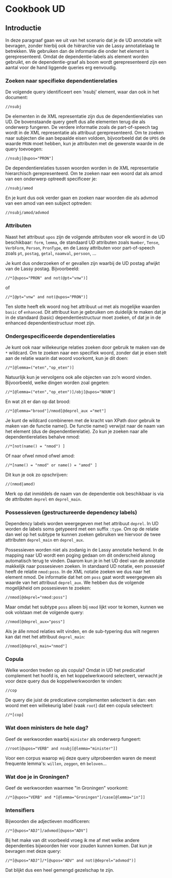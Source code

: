 # Cookbook UD

## Introductie

In deze paragraaf gaan we uit van het scenario dat je de UD annotatie wilt bevragen, zonder hierbij ook de hiërarchie van de Lassy annotatielaag te betrekken. We gebruiken dan de informatie die onder het element <root> is gerepresenteerd. Omdat de dependentie-labels als element worden gebruikt, en de dependentie-graaf als boom wordt gerepresenteerd zijn een aantal voor de hand liggende queries erg eenvoudig.

### Zoeken naar specifieke dependentierelaties

De volgende query identificeert een 'nsubj' element, waar dan ook in het document:

```xquery
//nsubj
```

De elementen in de XML representatie zijn dus de dependentierelaties
van UD. De bovenstaande query geeft dus alle elementen terug die als
onderwerp fungeren. De verdere informatie zoals de part-of-speech tag
wordt in de XML representatie als attribuut gerepresenteerd. Om te
zoeken naar subjecten die aan bepaalde eisen voldoen, bijvoorbeeld dat de `UPOS` de waarde `PRON` moet hebben, kun je 
attributen met de gewenste waarde in de query toevoegen:

```xquery
//nsubj[@upos="PRON"]
```

De dependentierelaties tussen woorden worden in de XML representatie
hierarchisch gerepresenteerd. Om te zoeken naar een woord dat als amod
van een onderwerp optreedt specificeer je:

```xquery
//nsubj/amod
```

En je kunt dus ook verder gaan en zoeken naar woorden die als advmod
van een amod van een subject optreden:

```xquery
//nsubj/amod/advmod
```

### Attributen

Naast het attribuut `upos` zijn de volgende attributen voor elk woord in
de UD beschikbaar: `form`, `lemma`, de standaard UD attributen zoals
`Number`, `Tense`, `VerbForm`, `Person`, `PronType`, en de Lassy attributen voor
part-of-speech zoals `pt`, `postag`, `getal`, `naamval`, `persoon`, ...


Je kunt dus onderzoeken of er gevallen zijn waarbij de UD postag
afwijkt van de Lassy postag. Bijvoorbeeld:

```xquery
//*[@upos="PRON" and not(@pt="vnw")]
```

of

```xquery
//*[@pt="vnw" and not(@upos="PRON")]
```

Ten slotte heeft elk woord nog het attribuut `ud` met als mogelijke
waarden `basic` of `enhanced`. Dit attribuut kun je gebruiken om duidelijk
te maken dat je in de standaard (basic) dependentiestructuur moet
zoeken, of dat je in de enhanced dependentiestructuur moet zijn.

### Ondergespecificeerde dependentierelaties

Je kunt ook naar willekeurige relaties zoeken door gebruik te maken
van de `*` wildcard. Om te zoeken naar een specifiek woord, zonder dat
je eisen stelt aan de relatie waarin dat woord voorkomt, kun je dit
doen:

```xquery
//*[@lemma=("eten","op_eten")]
```

Natuurlijk kun je vervolgens ook alle objecten van zo’n woord vinden.
Bijvoorbeeld, welke dingen worden zoal gegeten:

```xquery
//*[@lemma=("eten","op_eten")]/obj[@upos="NOUN"]
```

En wat zit er dan op dat brood:

```
//*[@lemma="brood"]/nmod[@deprel_aux ="met"]
```

Je kunt de wildcard combineren met de kracht van XPath door gebruik te
maken van de functie name(). De functie name() verwijst naar de naam
van het element (dus de dependentierelatie). Zo kun je zoeken naar
alle dependentierelaties behalve nmod:

```xquery
//*[not(name() = "nmod") ]
```

Of naar ofwel nmod ofwel amod:

```xquery
//*[name() = "nmod" or name() = "amod" ]
```

Dit kun je ook zo opschrijven:

```xquery
//(nmod|amod)
```

Merk op dat inmiddels de naam van de dependentie ook beschikbaar is via de attributen `deprel` en `deprel_main`.


### Possessieven (gestructureerde dependency labels)

Dependency labels worden weergegeven met het attribuut `deprel`. In UD worden de 
labels soms getypeerd met een suffix `:type`. Om op de relatie dan wel op het
subtype te kunnen zoeken gebruiken we hiervoor de twee attributen `deprel_main` en 
`deprel_aux`.

Possessieven worden niet als zodanig in de Lassy annotatie herkend. In
de mapping naar UD wordt een poging gedaan om dit onderscheid alsnog
automatisch terug te vinden. Daarom kun je in het UD deel van de
annotatie makkelijk naar possesieven zoeken. In standaard UD notatie,
een possesief heeft de relatie `nmod:poss`. In de XML notatie zoeken we
dus naar het element nmod. De informatie dat het om `poss` gaat wordt
weergegeven als waarde van het attribuut `deprel_aux`. We hebben dus de volgende
mogelijkheid om possesieven te zoeken:

```xquery
//nmod[@deprel="nmod:poss"]
```

Maar omdat het subtype `poss` alleen bij `nmod` lijkt voor te komen, kunnen we ook 
volstaan met de volgende query:

```xquery
//nmod[@deprel_aux="poss"]
```

Als je álle nmod relaties wilt vinden, en de sub-typering dus wilt negeren kan dat
met het attribuut `deprel_main`:

```xquery
//nmod[@deprel_main="nmod"]
```

### Copula

Welke woorden treden op als copula? Omdat in UD het predicatief complement het hoofd is, en het koppelwerkwoord selecteert, verwacht je voor deze query dus de koppelwerkwoorden te vinden:

```xquery
//cop
```

De query die juist de predicatieve complementen selecteert is dan: een woord met
een willekeurig label (vaak `root`) dat een copula selecteert:

```xquery
//*[cop]
```

### Wat doen ministers de hele dag?

Geef de werkwoorden waarbij `minister` als onderwerp fungeert:

```xquery
//root[@upos="VERB" and nsubj[@lemma="minister"]]
```

Voor een corpus waarop wij deze query uitprobeerden waren de meest frequente lemma's: `willen`, `zeggen`, en `beloven`...

### Wat doe je in Groningen?

Geef de werkwoorden waarmee "in Groningen" voorkomt:

```xquery
//*[@upos="VERB" and *[@lemma="Groningen"]/case[@lemma="in"]]
```

### Intensifiers

Bijwoorden die adjectieven modificeren:

```xquery
//*[@upos="ADJ"]/advmod[@upos="ADV"]
```

Bij het make van dit voorbeeld vroeg ik me af met welke andere dependenties bijwoorden hier voor zouden kunnen komen.
Dat kun je bevragen met deze query:

```xquery
//*[@upos="ADJ"]/*[@upos="ADV" and not(@deprel="advmod")]
```

Dat blijkt dus een heel gemengd gezelschap te zijn.






